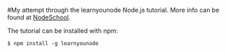 #My attempt through the learnyounode Node.js tutorial.
More info can be found at [NodeSchool](https://github.com/workshopper/learnyounode).

The tutorial can be installed with npm:
```
$ npm install -g learnyounode
```
